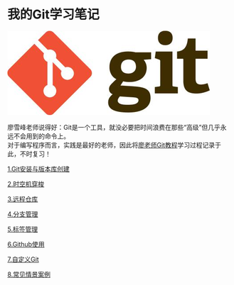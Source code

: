 # 我的Git学习笔记
![](./res/img/git_icon.jpeg)

廖雪峰老师说得好：Git是一个工具，就没必要把时间浪费在那些“高级”但几乎永远不会用到的命令上。  
对于编写程序而言，实践是最好的老师，因此将[廖老师Git教程](https://www.liaoxuefeng.com/wiki/0013739516305929606dd18361248578c67b8067c8c017b000)学习过程记录于此，不时复习！

[1.Git安装与版本库创建]()

[2.时空机穿梭]()

[3.远程仓库]()

[4.分支管理]()

[5.标签管理]()

[6.Github使用]()

[7.自定义Git]()

[8.常见情景案例]()